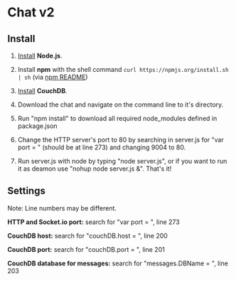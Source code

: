# Chat v2

## Install

1. [Install](http://github.com/joyent/node/wiki/Installing-Node.js-via-package-manager) **Node.js**.

2. Install **npm** with the shell command `curl https://npmjs.org/install.sh | sh` (via [npm README](https://npmjs.org/doc/README.html#Fancy-Install-Unix))

3. [Install](http://wiki.apache.org/couchdb/Installation) **CouchDB**.

4. Download the chat and navigate on the command line to it's directory.

5. Run "npm install" to download all required node_modules defined in package.json

6. Change the HTTP server's port to 80 by searching in server.js for "var port = " (should be at line 273) and changing 9004 to 80.

7. Run server.js with node by typing "node server.js", or if you want to run it as deamon use "nohup node server.js &". That's it!

## Settings

Note: Line numbers may be different.

**HTTP and Socket.io port:** search for "var port = ", line 273

**CouchDB host:** search for "couchDB.host = ", line 200

**CouchDB port:** search for "couchDB.port = ", line 201

**CouchDB database for messages:** search for "messages.DBName = ", line 203
